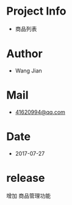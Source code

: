 # Project Info
- 商品列表
# Author
- Wang Jian
# Mail
- 41620994@qq.com
# Date
- 2017-07-27
# release
增加 商品管理功能